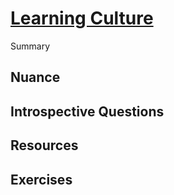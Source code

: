 # [Learning Culture](https://dora.dev/devops-capabilities/cultural/learning-culture/)

Summary

## Nuance

## Introspective Questions

## Resources

## Exercises
